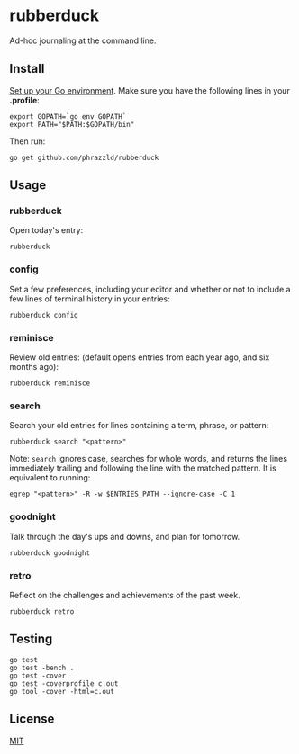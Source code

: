 # rubberduck

Ad-hoc journaling at the command line.

## Install

[Set up your Go environment](https://golang.org/doc/install). Make sure you have the following lines in your **.profile**:

```
export GOPATH=`go env GOPATH`
export PATH="$PATH:$GOPATH/bin"
```

Then run:

`go get github.com/phrazzld/rubberduck`

## Usage

### rubberduck

Open today's entry:

`rubberduck`

### config

Set a few preferences, including your editor and whether or not to include a few lines of terminal history in your entries:

`rubberduck config`

### reminisce

Review old entries: (default opens entries from each year ago, and six months ago):

`rubberduck reminisce`

### search

Search your old entries for lines containing a term, phrase, or pattern:

`rubberduck search "<pattern>"`

Note: `search` ignores case, searches for whole words, and returns the lines immediately trailing and following the line with the matched pattern. It is equivalent to running:

`egrep "<pattern>" -R -w $ENTRIES_PATH --ignore-case -C 1`

### goodnight

Talk through the day's ups and downs, and plan for tomorrow.

`rubberduck goodnight`

### retro

Reflect on the challenges and achievements of the past week.

`rubberduck retro`

## Testing

```
go test
go test -bench .
go test -cover
go test -coverprofile c.out
go tool -cover -html=c.out
```

## License

[MIT](https://opensource.org/licenses/MIT)
